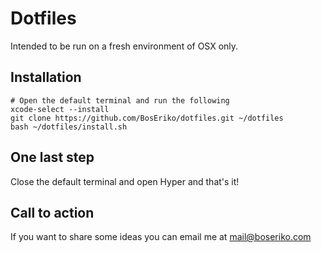# Dotfiles
Intended to be run on a fresh environment of OSX only.

## Installation

    # Open the default terminal and run the following
    xcode-select --install
    git clone https://github.com/BosEriko/dotfiles.git ~/dotfiles
    bash ~/dotfiles/install.sh

## One last step
Close the default terminal and open Hyper and that's it!

## Call to action
If you want to share some ideas you can email me at mail@boseriko.com
